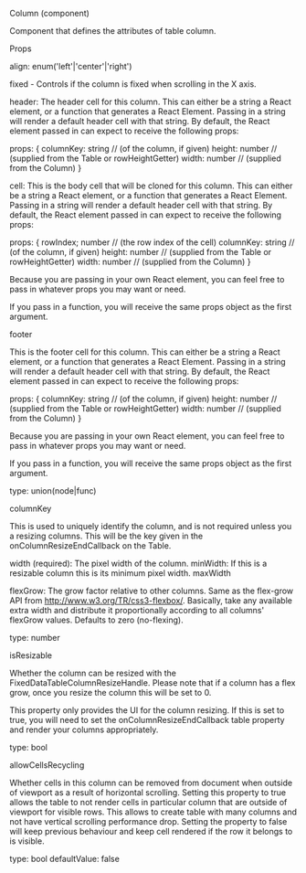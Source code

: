 Column (component)

Component that defines the attributes of table column.

Props

align: enum('left'|'center'|'right')

fixed - Controls if the column is fixed when scrolling in the X axis.

header: The header cell for this column. This can either be a string a React element, or a function that generates a React Element. Passing in a string will render a default header cell with that string. By default, the React element passed in can expect to receive the following props:

  props: {
    columnKey: string // (of the column, if given)
    height: number // (supplied from the Table or rowHeightGetter)
    width: number // (supplied from the Column)
  }



cell: This is the body cell that will be cloned for this column. This can either be a string a React element, or a function that generates a React Element. Passing in a string will render a default header cell with that string. By default, the React element passed in can expect to receive the following props:

  props: {
    rowIndex; number // (the row index of the cell)
    columnKey: string // (of the column, if given)
    height: number // (supplied from the Table or rowHeightGetter)
    width: number // (supplied from the Column)
  }

  Because you are passing in your own React element, you can feel free to pass in whatever props you may want or need.

  If you pass in a function, you will receive the same props object as the first argument.

footer

  This is the footer cell for this column. This can either be a string a React element, or a function that generates a React Element. Passing in a string will render a default header cell with that string. By default, the React element passed in can expect to receive the following props:

  props: {
    columnKey: string // (of the column, if given)
    height: number // (supplied from the Table or rowHeightGetter)
    width: number // (supplied from the Column)
  }

  Because you are passing in your own React element, you can feel free to pass in whatever props you may want or need.

  If you pass in a function, you will receive the same props object as the first argument.

  type: union(node|func)

columnKey

  This is used to uniquely identify the column, and is not required unless you a resizing columns. This will be the key given in the onColumnResizeEndCallback on the Table.


width (required): The pixel width of the column.
minWidth: If this is a resizable column this is its minimum pixel width.
maxWidth

flexGrow:
  The grow factor relative to other columns. Same as the flex-grow API from http://www.w3.org/TR/css3-flexbox/. Basically, take any available extra width and distribute it proportionally according to all columns' flexGrow values. Defaults to zero (no-flexing).

type: number

isResizable

Whether the column can be resized with the FixedDataTableColumnResizeHandle. Please note that if a column has a flex grow, once you resize the column this will be set to 0.

This property only provides the UI for the column resizing. If this is set to true, you will need to set the onColumnResizeEndCallback table property and render your columns appropriately.

type: bool

allowCellsRecycling

Whether cells in this column can be removed from document when outside of viewport as a result of horizontal scrolling. Setting this property to true allows the table to not render cells in particular column that are outside of viewport for visible rows. This allows to create table with many columns and not have vertical scrolling performance drop. Setting the property to false will keep previous behaviour and keep cell rendered if the row it belongs to is visible.

type: bool defaultValue: false